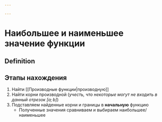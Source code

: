 ```yaml
---

---
```

# Наибольшее и наименьшее значение функции
## Definition
## Этапы нахождения
1. Найти [[Производные функции|производную]]
2. Найти корни производной (*учесть, что некоторые могут не входить в данный отрезок $[a;b]$*)
3. Подставляем найденные корни и границы в **начальную** функцию
	* Полученные значения сравниваем и выбираем наибольшее/наименьшее